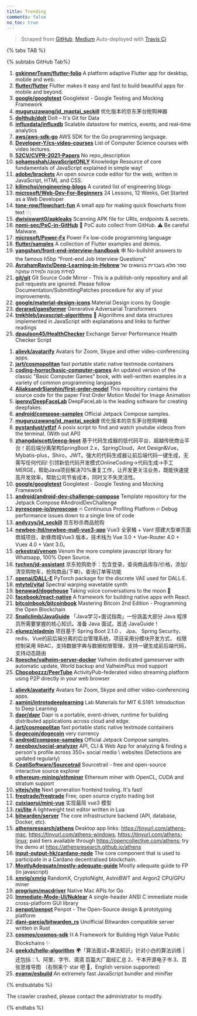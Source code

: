 ```yaml
---
title: Trending
comments: false
no_toc: true
---
```


> Scraped from [GitHub](https://github.com/trending), [Medium](https://medium.com/topic/popular)
Auto-deployed with [Travis Ci](https://travis-ci.org/)

{% tabs TAB %}
<!-- tab GitHub -->
{% subtabs GitHub Tab%}
<!-- tab Daily -->
1. [**gskinnerTeam/flutter-folio**](https://github.com/gskinnerTeam/flutter-folio)
A platform adaptive Flutter app for desktop, mobile and web.
2. [**flutter/flutter**](https://github.com/flutter/flutter)
Flutter makes it easy and fast to build beautiful apps for mobile and beyond.
3. [**google/googletest**](https://github.com/google/googletest)
Googletest - Google Testing and Mocking Framework
4. [**muguruzawang/jd_maotai_seckill**](https://github.com/muguruzawang/jd_maotai_seckill)
优化版本的京东茅台抢购神器
5. [**dolthub/dolt**](https://github.com/dolthub/dolt)
Dolt – It's Git for Data
6. [**influxdata/influxdb**](https://github.com/influxdata/influxdb)
Scalable datastore for metrics, events, and real-time analytics
7. [**aws/aws-sdk-go**](https://github.com/aws/aws-sdk-go)
AWS SDK for the Go programming language.
8. [**Developer-Y/cs-video-courses**](https://github.com/Developer-Y/cs-video-courses)
List of Computer Science courses with video lectures.
9. [**52CV/CVPR-2021-Papers**](https://github.com/52CV/CVPR-2021-Papers)
No repo_description
10. [**sohamsshah/JavaScriptONLY**](https://github.com/sohamsshah/JavaScriptONLY)
Knowledge Resource of core fundamentals of JavaScript explained in simple way!
11. [**adobe/brackets**](https://github.com/adobe/brackets)
An open source code editor for the web, written in JavaScript, HTML and CSS.
12. [**kilimchoi/engineering-blogs**](https://github.com/kilimchoi/engineering-blogs)
A curated list of engineering blogs
13. [**microsoft/Web-Dev-For-Beginners**](https://github.com/microsoft/Web-Dev-For-Beginners)
24 Lessons, 12 Weeks, Get Started as a Web Developer
14. [**tone-row/flowchart-fun**](https://github.com/tone-row/flowchart-fun)
A small app for making quick flowcharts from text ⿻
15. [**dwisiswant0/apkleaks**](https://github.com/dwisiswant0/apkleaks)
Scanning APK file for URIs, endpoints & secrets.
16. [**nomi-sec/PoC-in-GitHub**](https://github.com/nomi-sec/PoC-in-GitHub)
📡 PoC auto collect from GitHub. ⚠️ Be careful Malware.
17. [**microsoft/Power-Fx**](https://github.com/microsoft/Power-Fx)
Power Fx low-code programming language
18. [**flutter/samples**](https://github.com/flutter/samples)
A collection of Flutter examples and demos.
19. [**yangshun/front-end-interview-handbook**](https://github.com/yangshun/front-end-interview-handbook)
🕸 No-bullshit answers to the famous h5bp "Front-end Job Interview Questions"
20. [**AvrahamRaviv/Deep-Learning-in-Hebrew**](https://github.com/AvrahamRaviv/Deep-Learning-in-Hebrew)
ספר מלא בעברית בנושאים של למידת מכונה ולמידה עמוקה
21. [**git/git**](https://github.com/git/git)
Git Source Code Mirror - This is a publish-only repository and all pull requests are ignored. Please follow Documentation/SubmittingPatches procedure for any of your improvements.
22. [**google/material-design-icons**](https://github.com/google/material-design-icons)
Material Design icons by Google
23. [**dorarad/gansformer**](https://github.com/dorarad/gansformer)
Generative Adversarial Transformers
24. [**trekhleb/javascript-algorithms**](https://github.com/trekhleb/javascript-algorithms)
📝 Algorithms and data structures implemented in JavaScript with explanations and links to further readings
25. [**dpaulson45/HealthChecker**](https://github.com/dpaulson45/HealthChecker)
Exchange Server Performance Health Checker Script
<!-- endtab -->
<!-- tab Weekly -->
1. [**alievk/avatarify**](https://github.com/alievk/avatarify)
Avatars for Zoom, Skype and other video-conferencing apps.
2. [**jart/cosmopolitan**](https://github.com/jart/cosmopolitan)
fast portable static native textmode containers
3. [**coding-horror/basic-computer-games**](https://github.com/coding-horror/basic-computer-games)
An updated version of the classic "Basic Computer Games" book, with well-written examples in a variety of common programming languages
4. [**AliaksandrSiarohin/first-order-model**](https://github.com/AliaksandrSiarohin/first-order-model)
This repository contains the source code for the paper First Order Motion Model for Image Animation
5. [**iperov/DeepFaceLab**](https://github.com/iperov/DeepFaceLab)
DeepFaceLab is the leading software for creating deepfakes.
6. [**android/compose-samples**](https://github.com/android/compose-samples)
Official Jetpack Compose samples.
7. [**muguruzawang/jd_maotai_seckill**](https://github.com/muguruzawang/jd_maotai_seckill)
优化版本的京东茅台抢购神器
8. [**pystardust/ytfzf**](https://github.com/pystardust/ytfzf)
A posix script to find and watch youtube videos from the terminal. (With out API)
9. [**zhangdaiscott/jeecg-boot**](https://github.com/zhangdaiscott/jeecg-boot)
基于代码生成器的低代码平台，超越传统商业平台！前后端分离架构SpringBoot 2.x，SpringCloud，Ant Design&Vue，Mybatis-plus，Shiro，JWT。强大的代码生成器让前后端代码一键生成，无需写任何代码! 引领新低代码开发模式OnlineCoding->代码生成->手工MERGE，帮助Java项目解决70%重复工作，让开发更关注业务，既能快速提高开发效率，帮助公司节省成本，同时又不失灵活性。
10. [**google/googletest**](https://github.com/google/googletest)
Googletest - Google Testing and Mocking Framework
11. [**android/android-dev-challenge-compose**](https://github.com/android/android-dev-challenge-compose)
Template repository for the Jetpack Compose #AndroidDevChallenge
12. [**pyroscope-io/pyroscope**](https://github.com/pyroscope-io/pyroscope)
🔥 Continuous Profiling Platform 🔥 Debug performance issues down to a single line of code
13. [**andyzys/jd_seckill**](https://github.com/andyzys/jd_seckill)
京东秒杀商品抢购
14. [**newbee-ltd/newbee-mall-vue3-app**](https://github.com/newbee-ltd/newbee-mall-vue3-app)
Vue3 全家桶 + Vant 搭建大型单页面商城项目，新蜂商城Vue3 版本，技术栈为 Vue 3.0 + Vue-Router 4.0 + Vuex 4.0 + Vant 3.0。
15. [**orkestral/venom**](https://github.com/orkestral/venom)
Venom the more complete javascript library for Whatsapp, 100% Open Source.
16. [**tychxn/jd-assistant**](https://github.com/tychxn/jd-assistant)
京东抢购助手：包含登录，查询商品库存/价格，添加/清空购物车，抢购商品(下单)，查询订单等功能
17. [**openai/DALL-E**](https://github.com/openai/DALL-E)
PyTorch package for the discrete VAE used for DALL·E.
18. [**mtytel/vital**](https://github.com/mtytel/vital)
Spectral warping wavetable synth
19. [**benawad/dogehouse**](https://github.com/benawad/dogehouse)
Taking voice conversations to the moon 🚀
20. [**facebook/react-native**](https://github.com/facebook/react-native)
A framework for building native apps with React.
21. [**bitcoinbook/bitcoinbook**](https://github.com/bitcoinbook/bitcoinbook)
Mastering Bitcoin 2nd Edition - Programming the Open Blockchain
22. [**Snailclimb/JavaGuide**](https://github.com/Snailclimb/JavaGuide)
「Java学习+面试指南」一份涵盖大部分 Java 程序员所需要掌握的核心知识。准备 Java 面试，首选 JavaGuide！
23. [**elunez/eladmin**](https://github.com/elunez/eladmin)
项目基于 Spring Boot 2.1.0 、 Jpa、 Spring Security、redis、Vue的前后端分离的后台管理系统，项目采用分模块开发方式， 权限控制采用 RBAC，支持数据字典与数据权限管理，支持一键生成前后端代码，支持动态路由
24. [**lloesche/valheim-server-docker**](https://github.com/lloesche/valheim-server-docker)
Valheim dedicated gameserver with automatic update, World backup and ValheimPlus mod support
25. [**Chocobozzz/PeerTube**](https://github.com/Chocobozzz/PeerTube)
ActivityPub-federated video streaming platform using P2P directly in your web browser
<!-- endtab -->
<!-- tab Monthly -->
1. [**alievk/avatarify**](https://github.com/alievk/avatarify)
Avatars for Zoom, Skype and other video-conferencing apps.
2. [**aamini/introtodeeplearning**](https://github.com/aamini/introtodeeplearning)
Lab Materials for MIT 6.S191: Introduction to Deep Learning
3. [**dapr/dapr**](https://github.com/dapr/dapr)
Dapr is a portable, event-driven, runtime for building distributed applications across cloud and edge.
4. [**jart/cosmopolitan**](https://github.com/jart/cosmopolitan)
fast portable static native textmode containers
5. [**dogecoin/dogecoin**](https://github.com/dogecoin/dogecoin)
very currency
6. [**android/compose-samples**](https://github.com/android/compose-samples)
Official Jetpack Compose samples.
7. [**qeeqbox/social-analyzer**](https://github.com/qeeqbox/social-analyzer)
API, CLI & Web App for analyzing & finding a person's profile across 350+ social media \ websites (Detections are updated regularly)
8. [**CoatiSoftware/Sourcetrail**](https://github.com/CoatiSoftware/Sourcetrail)
Sourcetrail - free and open-source interactive source explorer
9. [**ethereum-mining/ethminer**](https://github.com/ethereum-mining/ethminer)
Ethereum miner with OpenCL, CUDA and stratum support
10. [**vitejs/vite**](https://github.com/vitejs/vite)
Next generation frontend tooling. It's fast!
11. [**freqtrade/freqtrade**](https://github.com/freqtrade/freqtrade)
Free, open source crypto trading bot
12. [**cuixiaorui/mini-vue**](https://github.com/cuixiaorui/mini-vue)
实现最简 vue3 模型
13. [**rxi/lite**](https://github.com/rxi/lite)
A lightweight text editor written in Lua
14. [**bitwarden/server**](https://github.com/bitwarden/server)
The core infrastructure backend (API, database, Docker, etc).
15. [**athensresearch/athens**](https://github.com/athensresearch/athens)
Desktop app links: https://tinyurl.com/athens-mac, https://tinyurl.com/athens-windows, https://tinyurl.com/athens-linux; paid tiers available through https://opencollective.com/athens; try the demo at https://athensresearch.github.io/athens
16. [**input-output-hk/cardano-node**](https://github.com/input-output-hk/cardano-node)
The core component that is used to participate in a Cardano decentralised blockchain.
17. [**MostlyAdequate/mostly-adequate-guide**](https://github.com/MostlyAdequate/mostly-adequate-guide)
Mostly adequate guide to FP (in javascript)
18. [**xmrig/xmrig**](https://github.com/xmrig/xmrig)
RandomX, CryptoNight, AstroBWT and Argon2 CPU/GPU miner
19. [**progrium/macdriver**](https://github.com/progrium/macdriver)
Native Mac APIs for Go
20. [**Immediate-Mode-UI/Nuklear**](https://github.com/Immediate-Mode-UI/Nuklear)
A single-header ANSI C immediate mode cross-platform GUI library
21. [**penpot/penpot**](https://github.com/penpot/penpot)
Penpot - The Open-Source design & prototyping platform
22. [**dani-garcia/bitwarden_rs**](https://github.com/dani-garcia/bitwarden_rs)
Unofficial Bitwarden compatible server written in Rust
23. [**cosmos/cosmos-sdk**](https://github.com/cosmos/cosmos-sdk)
⛓️ A Framework for Building High Value Public Blockchains ✨
24. [**geekxh/hello-algorithm**](https://github.com/geekxh/hello-algorithm)
🌍「算法面试+算法知识」针对小白的算法训练 | 还包括：1、阿里、字节、滴滴 百篇大厂面经汇总 2、千本开源电子书 3、百张思维导图 （右侧来个 star 吧 🌹，English version supported）
25. [**evanw/esbuild**](https://github.com/evanw/esbuild)
An extremely fast JavaScript bundler and minifier
<!-- endtab -->
{% endsubtabs %}
<!-- endtab -->
<!-- tab Medium -->
The crawler crashed, please contact the administrator to modify.
<!-- endtab -->
{% endtabs %}

